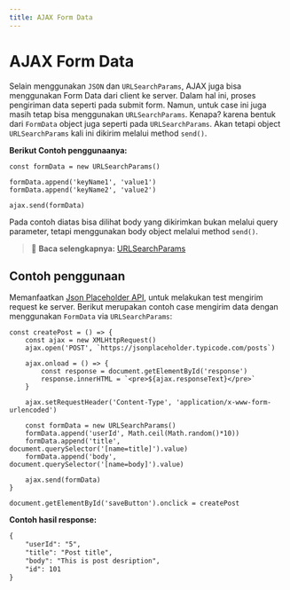 ```yaml
---
title: AJAX Form Data
---
```


# AJAX Form Data

Selain menggunakan `JSON` dan `URLSearchParams`, AJAX juga bisa menggunakan Form Data dari client ke server. Dalam hal ini, proses pengiriman data seperti pada submit form. Namun, untuk case ini juga masih tetap bisa menggunakan `URLSearchParams`. Kenapa? karena bentuk dari `FormData` object juga seperti pada `URLSearchParams`. Akan tetapi object `URLSearchParams` kali ini dikirim melalui method `send()`.

**Berikut Contoh penggunaanya:**
```js{6}
const formData = new URLSearchParams()

formData.append('keyName1', 'value1')
formData.append('keyName2', 'value2')

ajax.send(formData)
```

Pada contoh diatas bisa dilihat body yang dikirimkan bukan melalui query parameter, tetapi menggunakan body object melalui method `send()`.

> :memo: **Baca selengkapnya:** [URLSearchParams](https://developer.mozilla.org/en-US/docs/Web/API/URLSearchParams)

## Contoh penggunaan

Memanfaatkan [Json Placeholder API](https://jsonplaceholder.typicode.com/), untuk melakukan test mengirim request ke server.
Berikut merupakan contoh case mengirim data dengan menggunakan `FormData` via `URLSearchParams`:

```js{12-15,17}
const createPost = () => {
	const ajax = new XMLHttpRequest()
	ajax.open('POST', `https://jsonplaceholder.typicode.com/posts`)

	ajax.onload = () => {
		const response = document.getElementById('response')
		response.innerHTML = `<pre>${ajax.responseText}</pre>`
	}

	ajax.setRequestHeader('Content-Type', 'application/x-www-form-urlencoded')

	const formData = new URLSearchParams()
	formData.append('userId', Math.ceil(Math.random()*10))
	formData.append('title', document.querySelector('[name=title]').value)
	formData.append('body', document.querySelector('[name=body]').value)

	ajax.send(formData)
}

document.getElementById('saveButton').onclick = createPost
```

**Contoh hasil response:**
```txt
{
	"userId": "5",
	"title": "Post title",
	"body": "This is post desription",
	"id": 101
}
```